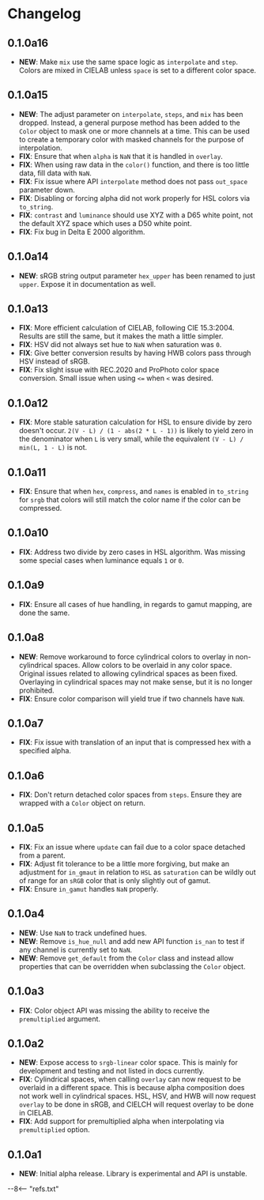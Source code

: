 # Changelog

## 0.1.0a16

- **NEW**: Make `mix` use the same space logic as `interpolate` and `step`. Colors are mixed in CIELAB unless `space` is
  set to a different color space.

## 0.1.0a15

- **NEW**: The adjust parameter on `interpolate`, `steps`, and `mix` has been dropped. Instead, a general purpose method
  has been added to the `Color` object to mask one or more channels at a time. This can be used to create a temporary
  color with masked channels for the purpose of interpolation.
- **FIX**: Ensure that when `alpha` is `NaN` that it is handled in `overlay`.
- **FIX**: When using raw data in the `color()` function, and there is too little data, fill data with `NaN`.
- **FIX**: Fix issue where API `interpolate` method does not pass `out_space` parameter down.
- **FIX**: Disabling or forcing alpha did not work properly for HSL colors via `to_string`.
- **FIX**: `contrast` and `luminance` should use XYZ with a D65 white point, not the default XYZ space which uses a D50
  white point.
- **FIX**: Fix bug in Delta E 2000 algorithm.

## 0.1.0a14

- **NEW**: sRGB string output parameter `hex_upper` has been renamed to just `upper`. Expose it in documentation as
  well.

## 0.1.0a13

- **FIX**: More efficient calculation of CIELAB, following CIE 15.3:2004. Results are still the same, but it makes the
  math a little simpler.
- **FIX**: HSV did not always set hue to `NaN` when saturation was `0`.
- **FIX**: Give better conversion results by having HWB colors pass through HSV instead of sRGB.
- **FIX**: Fix slight issue with REC.2020 and ProPhoto color space conversion. Small issue when using `<=` when `<` was
  desired.

## 0.1.0a12

- **FIX**: More stable saturation calculation for HSL to ensure divide by zero doesn't occur.
  `2(V - L) / (1 - abs(2 * L - 1))` is likely to yield zero in the denominator when `L` is very small, while the
  equivalent `(V - L) / min(L, 1 - L)` is not.

## 0.1.0a11

- **FIX**: Ensure that when `hex`, `compress`, and `names` is enabled in `to_string` for `srgb` that colors will still
  match the color name if the color can be compressed.

## 0.1.0a10

- **FIX**: Address two divide by zero cases in HSL algorithm. Was missing some special cases when luminance equals `1`
  or `0`.

## 0.1.0a9

- **FIX**: Ensure all cases of hue handling, in regards to gamut mapping, are done the same.

## 0.1.0a8

- **NEW**: Remove workaround to force cylindrical colors to overlay in non-cylindrical spaces. Allow colors to be
  overlaid in any color space. Original issues related to allowing cylindrical spaces as been fixed. Overlaying in
  cylindrical spaces may not make sense, but it is no longer prohibited.
- **FIX**: Ensure color comparison will yield true if two channels have `NaN`.

## 0.1.0a7

- **FIX**: Fix issue with translation of an input that is compressed hex with a specified alpha.

## 0.1.0a6

- **FIX**: Don't return detached color spaces from `steps`. Ensure they are wrapped with a `Color` object on return.

## 0.1.0a5

- **FIX**: Fix an issue where `update` can fail due to a color space detached from a parent.
- **FIX**: Adjust fit tolerance to be a little more forgiving, but make an adjustment for `in_gmaut` in relation to
  `HSL` as `saturation` can be wildly out of range for an `sRGB` color that is only slightly out of gamut.
- **FIX**: Ensure `in_gamut` handles `NaN` properly.

## 0.1.0a4

- **NEW**: Use `NaN` to track undefined hues.
- **NEW**: Remove `is_hue_null` and add new API function `is_nan` to test if any channel is currently set to `NaN`.
- **NEW**: Remove `get_default` from the `Color` class and instead allow properties that can be overridden when
  subclassing the `Color` object.

## 0.1.0a3

- **FIX**: Color object API was missing the ability to receive the `premultiplied` argument.

## 0.1.0a2

- **NEW**: Expose access to `srgb-linear` color space. This is mainly for development and testing and not listed in docs
  currently.
- **FIX**: Cylindrical spaces, when calling `overlay` can now request to be overlaid in a different space. This is
  because alpha composition does not work well in cylindrical spaces. HSL, HSV, and HWB will now request `overlay` to be
  done in sRGB, and CIELCH will request overlay to be done in CIELAB.
- **FIX**: Add support for premultiplied alpha when interpolating via `premultiplied` option.

## 0.1.0a1

- **NEW**: Initial alpha release. Library is experimental and API is unstable.

--8<-- "refs.txt"

